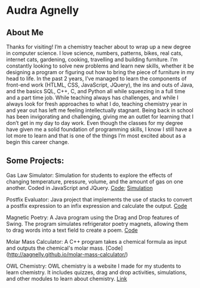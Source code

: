 # Audra Agnelly

## About Me
Thanks for visiting! I’m a chemistry teacher about to wrap up a new degree in computer science. I love science, numbers, patterns, bikes, real cats, internet cats, gardening, cooking, travelling and building furniture. I’m constantly looking to solve new problems and learn new skills, whether it be designing a program or figuring out how to bring the piece of furniture in my head to life. In the past 2 years, I’ve managed to learn the components of front-end work (HTLML, CSS, JavaScript, JQuery), the ins and outs of Java, and the basics SQL, C++, C, and Python all while squeezing in a full time and a part time job. While teaching always has challenges, and while I always look for fresh approaches to what I do, teaching chemistry year in and year out has left me feeling intellectually stagnant. Being back in school has been invigorating and challenging, giving me an outlet for learning that I don’t get in my day to day work. Even though the classes for my degree have given me a solid foundation of programming skills, I know I still have a lot more to learn and that is one of the things I’m most excited about as a begin this career change. 

## Some Projects:

Gas Law Simulator: Simulation for students to explore the effects of changing temperature, pressure, volume, and the amount of gas on one another. Coded in JavaScript and JQuery. [Code](https://aagnelly.github.io/Gas-Law-Simulator/); [Simulation](http://www.owlchemistry.com/gasSimulation.html)

Postfix Evaluator: Java project that implements the use of stacks to convert a postfix expression to an infix expression and calculate the output. [Code](https://aagnelly.github.io/postfix-evaluator/)

Magnetic Poetry: A Java program using the Drag and Drop features of Swing. The program simulates refrigerator poetry magnets, allowing them to drag words into a text field to create a poem. [Code]( https://aagnelly.github.io/Magnetic-Poetry/)

Molar Mass Calculator: A C++ program takes a chemical formula as input and outputs the chemical's molar mass. [Code] (http://aagnelly.github.io/molar-mass-calculator/)

OWL Chemistry: OWL chemistry is a website I made for my students to learn chemistry. It includes quizzes, drag and drop activities, simulations, and other modules to learn about chemistry. [Link](http://www.owlchemistry.com)

